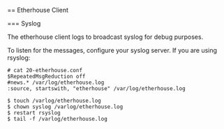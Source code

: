 == Etherhouse Client

=== Syslog

The etherhouse client logs to broadcast syslog for debug purposes.

To listen for the messages, configure your syslog server. If you are using
rsyslog:

```
# cat 20-etherhouse.conf 
$RepeatedMsgReduction off
#news.* /var/log/etherhouse.log
:source, startswith, "etherhouse" /var/log/etherhouse.log

$ touch /varlog/etherhouse.log
$ chown syslog /varlog/etherhouse.log
$ restart rsyslog
$ tail -f /varlog/etherhouse.log
```

